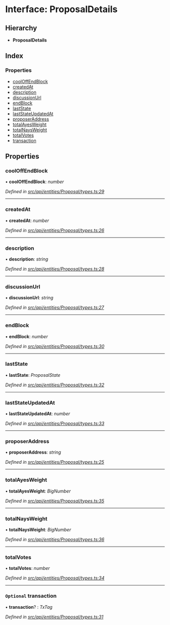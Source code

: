 # Interface: ProposalDetails

## Hierarchy

* **ProposalDetails**

## Index

### Properties

* [coolOffEndBlock](proposaldetails.md#cooloffendblock)
* [createdAt](proposaldetails.md#createdat)
* [description](proposaldetails.md#description)
* [discussionUrl](proposaldetails.md#discussionurl)
* [endBlock](proposaldetails.md#endblock)
* [lastState](proposaldetails.md#laststate)
* [lastStateUpdatedAt](proposaldetails.md#laststateupdatedat)
* [proposerAddress](proposaldetails.md#proposeraddress)
* [totalAyesWeight](proposaldetails.md#totalayesweight)
* [totalNaysWeight](proposaldetails.md#totalnaysweight)
* [totalVotes](proposaldetails.md#totalvotes)
* [transaction](proposaldetails.md#optional-transaction)

## Properties

###  coolOffEndBlock

• **coolOffEndBlock**: *number*

*Defined in [src/api/entities/Proposal/types.ts:29](https://github.com/PolymathNetwork/polymesh-sdk/blob/ac1f14a/src/api/entities/Proposal/types.ts#L29)*

___

###  createdAt

• **createdAt**: *number*

*Defined in [src/api/entities/Proposal/types.ts:26](https://github.com/PolymathNetwork/polymesh-sdk/blob/ac1f14a/src/api/entities/Proposal/types.ts#L26)*

___

###  description

• **description**: *string*

*Defined in [src/api/entities/Proposal/types.ts:28](https://github.com/PolymathNetwork/polymesh-sdk/blob/ac1f14a/src/api/entities/Proposal/types.ts#L28)*

___

###  discussionUrl

• **discussionUrl**: *string*

*Defined in [src/api/entities/Proposal/types.ts:27](https://github.com/PolymathNetwork/polymesh-sdk/blob/ac1f14a/src/api/entities/Proposal/types.ts#L27)*

___

###  endBlock

• **endBlock**: *number*

*Defined in [src/api/entities/Proposal/types.ts:30](https://github.com/PolymathNetwork/polymesh-sdk/blob/ac1f14a/src/api/entities/Proposal/types.ts#L30)*

___

###  lastState

• **lastState**: *ProposalState*

*Defined in [src/api/entities/Proposal/types.ts:32](https://github.com/PolymathNetwork/polymesh-sdk/blob/ac1f14a/src/api/entities/Proposal/types.ts#L32)*

___

###  lastStateUpdatedAt

• **lastStateUpdatedAt**: *number*

*Defined in [src/api/entities/Proposal/types.ts:33](https://github.com/PolymathNetwork/polymesh-sdk/blob/ac1f14a/src/api/entities/Proposal/types.ts#L33)*

___

###  proposerAddress

• **proposerAddress**: *string*

*Defined in [src/api/entities/Proposal/types.ts:25](https://github.com/PolymathNetwork/polymesh-sdk/blob/ac1f14a/src/api/entities/Proposal/types.ts#L25)*

___

###  totalAyesWeight

• **totalAyesWeight**: *BigNumber*

*Defined in [src/api/entities/Proposal/types.ts:35](https://github.com/PolymathNetwork/polymesh-sdk/blob/ac1f14a/src/api/entities/Proposal/types.ts#L35)*

___

###  totalNaysWeight

• **totalNaysWeight**: *BigNumber*

*Defined in [src/api/entities/Proposal/types.ts:36](https://github.com/PolymathNetwork/polymesh-sdk/blob/ac1f14a/src/api/entities/Proposal/types.ts#L36)*

___

###  totalVotes

• **totalVotes**: *number*

*Defined in [src/api/entities/Proposal/types.ts:34](https://github.com/PolymathNetwork/polymesh-sdk/blob/ac1f14a/src/api/entities/Proposal/types.ts#L34)*

___

### `Optional` transaction

• **transaction**? : *TxTag*

*Defined in [src/api/entities/Proposal/types.ts:31](https://github.com/PolymathNetwork/polymesh-sdk/blob/ac1f14a/src/api/entities/Proposal/types.ts#L31)*
